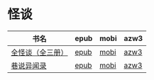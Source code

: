 # 怪谈

| 书名 | epub | mobi | azw3 |
| --- | --- | --- | --- |
| [全怪谈（全三册）](http://ct.dalanmei.com/f/31084289-571737519-79972b) | [epub](http://ct.dalanmei.com/f/31084289-571737519-79972b) | [mobi](http://ct.dalanmei.com/f/31084289-571603834-cd96f8) | [azw3](http://ct.dalanmei.com/f/31084289-571916596-85219e) |
| [巷说异闻录](http://ct.dalanmei.com/f/31084289-571798268-81c636) | [epub](http://ct.dalanmei.com/f/31084289-571798268-81c636) | [mobi](http://ct.dalanmei.com/f/31084289-571531599-c237a4) | [azw3](http://ct.dalanmei.com/f/31084289-571988569-7c9911) |
